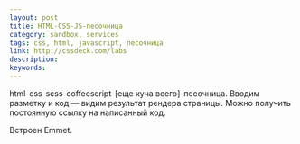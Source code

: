 ```yaml
---
layout: post
title: HTML-CSS-JS-песочница
category: sandbox, services
tags: css, html, javascript, песочница
link: http://cssdeck.com/labs
description:
keywords:
---
```


<p>html-css-scss-coffeescript-[еще куча всего]-песочница. Вводим разметку и код — видим результат рендера страницы. Можно получить постоянную ссылку на написанный код. </p>
<p>Встроен Emmet.</p>
